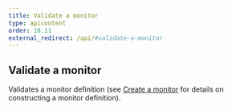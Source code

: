 ```yaml
---
title: Validate a monitor
type: apicontent
order: 18.11
external_redirect: /api/#validate-a-monitor
---
```

## Validate a monitor
Validates a monitor definition (see [Create a monitor][1] for details on constructing a monitor definition).

[1]: /api/#create-a-monitor
